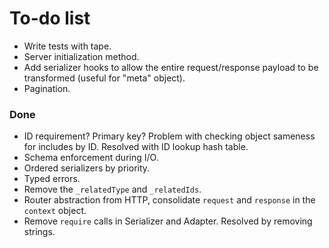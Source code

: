 # To-do list

- Write tests with tape.
- Server initialization method.
- Add serializer hooks to allow the entire request/response payload to be transformed (useful for "meta" object).
- Pagination.

### Done

- ID requirement? Primary key? Problem with checking object sameness for includes by ID. Resolved with ID lookup hash table.
- Schema enforcement during I/O.
- Ordered serializers by priority.
- Typed errors.
- Remove the `_relatedType` and `_relatedIds`.
- Router abstraction from HTTP, consolidate `request` and `response` in the `context` object.
- Remove `require` calls in Serializer and Adapter. Resolved by removing strings.
